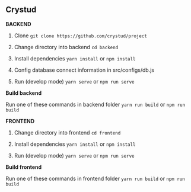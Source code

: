 ## Crystud

**BACKEND**
1. Clone
`git clone https://github.com/crystud/project`

2. Change directory into backend
`cd backend`

3. Install dependencies
`yarn install` or `npm install`

3. Config database connect information in src/configs/db.js

5. Run (develop mode)
`yarn serve` or `npm run serve`

**Build backend**

Run one of these commands in backend folder
`yarn run build` or `npm run build`


**FRONTEND**

1. Change directory into frontend
`cd frontend`

2. Install dependencies
`yarn install` or `npm install`

3. Run (develop mode)
`yarn serve` or `npm run serve`

**Build frontend**

Run one of these commands in frontend folder
`yarn run build` or `npm run build`

